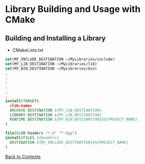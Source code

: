 # Library Building and Usage with CMake

## Building and Installing a Library
* CMakeLists.txt
```cmake
set(MY_INCLUDE_DESTINATION ~/MyLibraries/include)
set(MY_LIB_DESTINATION ~/MyLibraries/lib)
set(MY_BIN_DESTINATION ~/MyLibraries/bin)
.
.
.
.
.
.
install(TARGETS 
  <lib-name>
  ARCHIVE DESTINATION ${MY_LIB_DESTINATION}
  LIBRARY DESTINATION ${MY_LIB_DESTINATION}
  RUNTIME DESTINATION ${MY_BIN_DESTINATION}/${PROJECT_NAME}
)

file(GLOB headers "*.h" "*.hpp")
install(FILES ${headers}
  DESTINATION ${MY_INCLUDE_DESTINATION}/${PROJECT_NAME}
)
```

[Back to Contents](../README.md)

